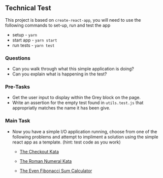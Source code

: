## Technical Test

This project is based on `create-react-app`, you will need to use the following commands to set-up, run and test the app

- setup - `yarn`
- start app - `yarn start`
- run tests - `yarn test`

### Questions
- Can you walk through what this simple application is doing?
- Can you explain what is happening in the test?

### Pre-Tasks
- Get the user input to display within the Grey block on the page.
- Write an assertion for the empty test found in  `utils.test.js` that appropriatly matches the name it has been give.

### Main Task 
- Now you have a simple I/O application running, choose from one of the following problems and attempt to impliment a solution using the simple react app as a template.
(hint: test code as you work)
  - [The Checkout Kata](https://github.com/hibri/pair-programming-interview-resources/wiki/The-Checkout-Kata)

  - [The Roman Numeral Kata](https://github.com/hibri/pair-programming-interview-resources/wiki/The-Roman-Numeral-Kata)

  - [The Even Fibonacci Sum Calculator](https://github.com/hibri/pair-programming-interview-resources/wiki/The-Even-Fibonacci-Sum-Calculator)